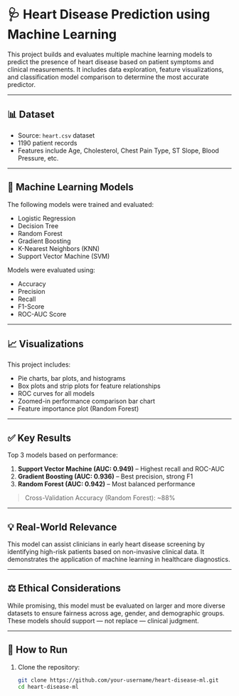 # 🩺 Heart Disease Prediction using Machine Learning

This project builds and evaluates multiple machine learning models to predict the presence of heart disease based on patient symptoms and clinical measurements. It includes data exploration, feature visualizations, and classification model comparison to determine the most accurate predictor.

---

## 📊 Dataset

- Source: `heart.csv` dataset
- 1190 patient records
- Features include Age, Cholesterol, Chest Pain Type, ST Slope, Blood Pressure, etc.

---

## 🧠 Machine Learning Models

The following models were trained and evaluated:

- Logistic Regression
- Decision Tree
- Random Forest
- Gradient Boosting
- K-Nearest Neighbors (KNN)
- Support Vector Machine (SVM)

Models were evaluated using:
- Accuracy
- Precision
- Recall
- F1-Score
- ROC-AUC Score

---

## 📈 Visualizations

This project includes:
- Pie charts, bar plots, and histograms
- Box plots and strip plots for feature relationships
- ROC curves for all models
- Zoomed-in performance comparison bar chart
- Feature importance plot (Random Forest)

---

## ✅ Key Results

Top 3 models based on performance:
1. **Support Vector Machine (AUC: 0.949)** – Highest recall and ROC-AUC
2. **Gradient Boosting (AUC: 0.936)** – Best precision, strong F1
3. **Random Forest (AUC: 0.942)** – Most balanced performance

> Cross-Validation Accuracy (Random Forest): ~88%

---

## 💡 Real-World Relevance

This model can assist clinicians in early heart disease screening by identifying high-risk patients based on non-invasive clinical data. It demonstrates the application of machine learning in healthcare diagnostics.

---

## ⚖️ Ethical Considerations

While promising, this model must be evaluated on larger and more diverse datasets to ensure fairness across age, gender, and demographic groups. These models should support — not replace — clinical judgment.

---

## 🧾 How to Run

1. Clone the repository:
   ```bash
   git clone https://github.com/your-username/heart-disease-ml.git
   cd heart-disease-ml
